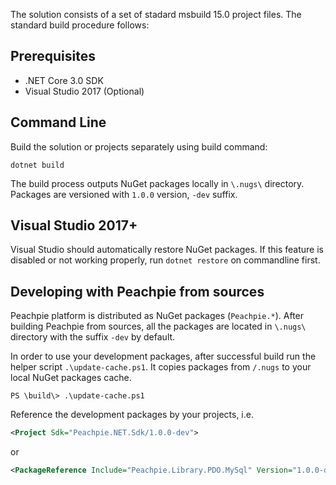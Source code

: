 The solution consists of a set of stadard msbuild 15.0 project files. The standard build procedure follows:

## Prerequisites

- .NET Core 3.0 SDK
- Visual Studio 2017 (Optional)

## Command Line

Build the solution or projects separately using build command:

```shell
dotnet build
```

The build process outputs NuGet packages locally in `\.nugs\` directory. Packages are versioned with `1.0.0` version, `-dev` suffix.

## Visual Studio 2017+

Visual Studio should automatically restore NuGet packages. If this feature is disabled or not working properly, run `dotnet restore` on commandline first.

## Developing with Peachpie from sources

Peachpie platform is distributed as NuGet packages (`Peachpie.*`). After building Peachpie from sources, all the packages are located in `\.nugs\` directory with the suffix `-dev` by default.

In order to use your development packages, after successful build run the helper script `.\update-cache.ps1`. It copies packages from `/.nugs` to your local NuGet packages cache.
   
```shell
PS \build\> .\update-cache.ps1
```

Reference the development packages by your projects, i.e.
```xml
<Project Sdk="Peachpie.NET.Sdk/1.0.0-dev">
```
or
```xml
<PackageReference Include="Peachpie.Library.PDO.MySql" Version="1.0.0-dev" />
```
